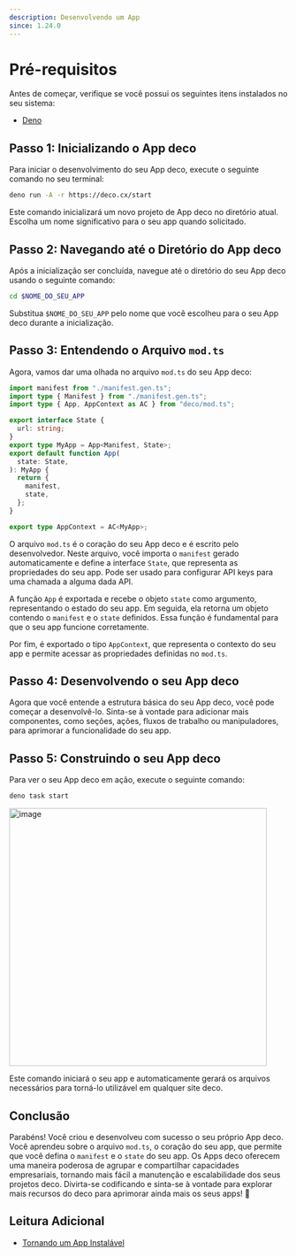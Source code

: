 ```yaml
---
description: Desenvolvendo um App
since: 1.24.0
---
```


# Pré-requisitos

Antes de começar, verifique se você possui os seguintes itens instalados no seu
sistema:

- [Deno](https://deno.land/)

## Passo 1: Inicializando o App deco

Para iniciar o desenvolvimento do seu App deco, execute o seguinte comando no
seu terminal:

```bash
deno run -A -r https://deco.cx/start
```

Este comando inicializará um novo projeto de App deco no diretório atual.
Escolha um nome significativo para o seu app quando solicitado.

## Passo 2: Navegando até o Diretório do App deco

Após a inicialização ser concluída, navegue até o diretório do seu App deco
usando o seguinte comando:

```bash
cd $NOME_DO_SEU_APP
```

Substitua `$NOME_DO_SEU_APP` pelo nome que você escolheu para o seu App deco
durante a inicialização.

## Passo 3: Entendendo o Arquivo `mod.ts`

Agora, vamos dar uma olhada no arquivo `mod.ts` do seu App deco:

```ts
import manifest from "./manifest.gen.ts";
import type { Manifest } from "./manifest.gen.ts";
import type { App, AppContext as AC } from "deco/mod.ts";

export interface State {
  url: string;
}
export type MyApp = App<Manifest, State>;
export default function App(
  state: State,
): MyApp {
  return {
    manifest,
    state,
  };
}

export type AppContext = AC<MyApp>;
```

O arquivo `mod.ts` é o coração do seu App deco e é escrito pelo desenvolvedor.
Neste arquivo, você importa o `manifest` gerado automaticamente e define a
interface `State`, que representa as propriedades do seu app. Pode ser usado
para configurar API keys para uma chamada a alguma dada API.

A função `App` é exportada e recebe o objeto `state` como argumento,
representando o estado do seu app. Em seguida, ela retorna um objeto contendo o
`manifest` e o `state` definidos. Essa função é fundamental para que o seu app
funcione corretamente.

Por fim, é exportado o tipo `AppContext`, que representa o contexto do seu app e
permite acessar as propriedades definidas no `mod.ts`.

## Passo 4: Desenvolvendo o seu App deco

Agora que você entende a estrutura básica do seu App deco, você pode começar a
desenvolvê-lo. Sinta-se à vontade para adicionar mais componentes, como seções,
ações, fluxos de trabalho ou manipuladores, para aprimorar a funcionalidade do
seu app.

## Passo 5: Construindo o seu App deco

Para ver o seu App deco em ação, execute o seguinte comando:

```bash
deno task start
```

<img width="466" alt="image" src="https://github.com/deco-sites/starting/assets/5839364/a0dfa130-91e0-4542-84e6-29d4539c7cff">

Este comando iniciará o seu app e automaticamente gerará os arquivos necessários
para torná-lo utilizável em qualquer site deco.

## Conclusão

Parabéns! Você criou e desenvolveu com sucesso o seu próprio App deco. Você
aprendeu sobre o arquivo `mod.ts`, o coração do seu app, que permite que você
defina o `manifest` e o `state` do seu app. Os Apps deco oferecem uma maneira
poderosa de agrupar e compartilhar capacidades empresariais, tornando mais fácil
a manutenção e escalabilidade dos seus projetos deco. Divirta-se codificando e
sinta-se à vontade para explorar mais recursos do deco para aprimorar ainda mais
os seus apps! 🚀

## Leitura Adicional

- [Tornando um App Instalável](/docs/en/developing/making-an-app-installable)
